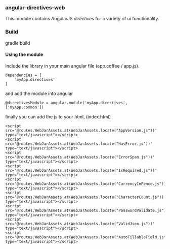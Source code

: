 ### angular-directives-web

This module contains AngularJS *directives* for a variety of ui functionality.

### Build

gradle build

#### Using the module

Include the library in your main angular file  (app.coffee / app.js).

```
dependencies = [
    'myApp.directives'
]
```
and add the module into angular

```
@directivesModule = angular.module('myApp.directives', ['myApp.common'])
```

finally you can add the js to your html, (index.html)

```
<script src='@routes.WebJarAssets.at(WebJarAssets.locate("AppVersion.js"))' type="text/javascript"></script>
<script src='@routes.WebJarAssets.at(WebJarAssets.locate("HasError.js"))' type="text/javascript"></script>
<script src='@routes.WebJarAssets.at(WebJarAssets.locate("ErrorSpan.js"))' type="text/javascript"></script>
<script src='@routes.WebJarAssets.at(WebJarAssets.locate("IsRequired.js"))' type="text/javascript"></script>
<script src='@routes.WebJarAssets.at(WebJarAssets.locate("CurrencyInPence.js"))' type="text/javascript"></script>
<script src='@routes.WebJarAssets.at(WebJarAssets.locate("CharacterCount.js"))' type="text/javascript"></script>
<script src='@routes.WebJarAssets.at(WebJarAssets.locate("PasswordValidate.js"))' type="text/javascript"></script>
<script src='@routes.WebJarAssets.at(WebJarAssets.locate("ValidJson.js"))' type="text/javascript"></script>
<script src='@routes.WebJarAssets.at(WebJarAssets.locate("AutoFillableField.js"))' type="text/javascript"></script>
```

